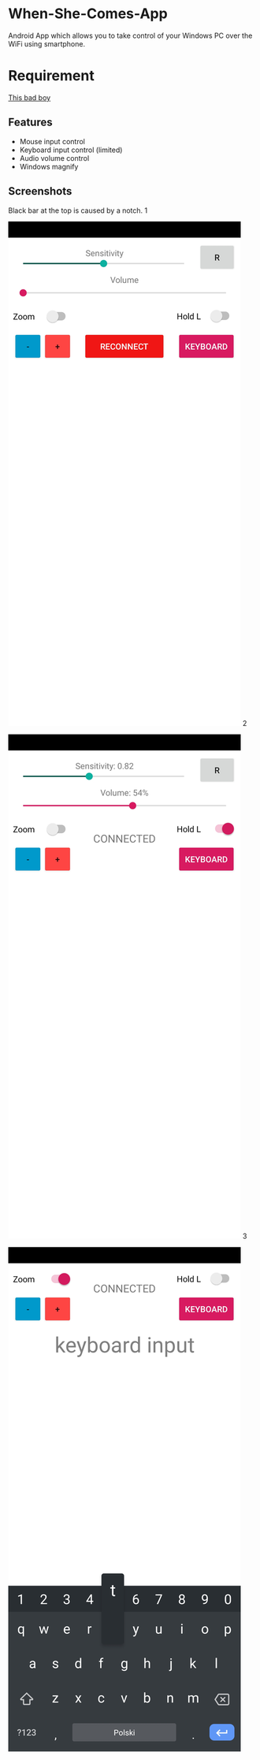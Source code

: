 # When-She-Comes-App
Android App which allows you to take control of your Windows PC over the WiFi using smartphone.

# Requirement
[This bad boy](https://github.com/H3Cki/When-She-Comes-Server)

## Features
- Mouse input control
- Keyboard input control (limited)
- Audio volume control
- Windows magnify

## Screenshots
Black bar at the top is caused by a notch.
1

![](screenshots/Screenshot_2020-03-02-19-11-11-652_com.example.whenshecomes.jpg)
2

![](screenshots/Screenshot_2020-03-02-19-18-30-094_com.example.whenshecomes.jpg)
3

![](screenshots/Screenshot_2020-03-02-19-18-53-726_com.example.whenshecomes.jpg)

